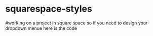 # squarespace-styles
#working on a project in square space so if you need to design your dropdown menue here is the code
